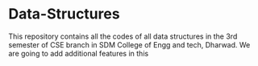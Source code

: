 # Data-Structures
This repository contains all the codes of all data structures in the 3rd semester of CSE branch in SDM College of Engg and tech, Dharwad.
We are going to add additional features in this